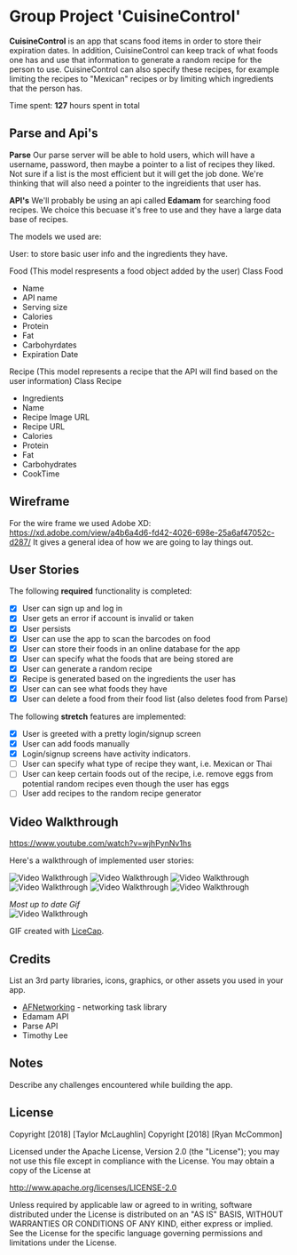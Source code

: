 # Group Project 'CuisineControl'

**CuisineControl** is an app that scans food items in order to store their expiration dates.  In addition, CuisineControl can keep track of what foods one has and use that information to generate a random recipe for the person to use.  CuisineControl can also specify these recipes, for example limiting the recipes to "Mexican" recipes or by limiting which ingredients that the person has.

Time spent: **127** hours spent in total

## Parse and Api's
**Parse**
Our parse server will be able to hold users, which will have a username, password, then maybe a pointer to a list of recipes they liked. Not sure if a list is the most efficient but it will get the job done. We're thinking that will also need a pointer to the ingreidients that user has.

**API's**
We'll probably be using an api called **Edamam** for searching food recipes. We choice this becuase it's free to use and they have a large data base of recipes.

The models we used are:

User: to store basic user info and the ingredients they have.

Food (This model respresents a food object added by the user)
Class Food
 * Name
 * API name
 * Serving size
 * Calories
 * Protein
 * Fat
 * Carbohyrdates
 * Expiration Date
 
Recipe (This model represents a recipe that the API will find based on the user information)
Class Recipe
* Ingredients
* Name
* Recipe Image URL
* Recipe URL
* Calories 
* Protein
* Fat
* Carbohydrates
* CookTime

## Wireframe

For the wire frame we used Adobe XD:
https://xd.adobe.com/view/a4b6a4d6-fd42-4026-698e-25a6af47052c-d287/
It gives a general idea of how we are going to lay things out.


## User Stories

The following **required** functionality is completed:
- [X] User can sign up and log in
- [X] User gets an error if account is invalid or taken
- [X] User persists
- [X] User can use the app to scan the barcodes on food
- [X] User can store their foods in an online database for the app
- [X] User can specify what the foods that are being stored are
- [X] User can generate a random recipe
- [X] Recipe is generated based on the ingredients the user has
- [X] User can can see what foods they have
- [X] User can delete a food from their food list (also deletes food from Parse)

The following **stretch** features are implemented:
- [X] User is greeted with a pretty login/signup screen
- [X] User can add foods manually
- [X] Login/signup screens have activity indicators.
- [ ] User can specify what type of recipe they want, i.e. Mexican or Thai
- [ ] User can keep certain foods out of the recipe, i.e. remove eggs from potential random recipes even though the user has eggs
- [ ] User add recipes to the random recipe generator

## Video Walkthrough

https://www.youtube.com/watch?v=wjhPynNv1hs

Here's a walkthrough of implemented user stories:

<img src='https://image.ibb.co/eJwEfq/cusine-Walkthrough.gif' title='Video Walkthrough' width='' alt='Video Walkthrough' />
<img src='https://imgur.com/1rODnqd.gif' title='Video Walkthrough' width='' alt='Video Walkthrough' />
<img src='https://imgur.com/WGdqrwz.gif' title='Video Walkthrough' width='' alt='Video Walkthrough' />
<img src='https://imgur.com/bXI4mVF.gif' title='Video Walkthrough' width='' alt='Video Walkthrough' />
<img src='https://imgur.com/kk5FF0D.gif' title='Video Walkthrough' width='' alt='Video Walkthrough' />
<img src='https://image.ibb.co/iHTQLA/CCRemake.gif' title='Video Walkthrough' width='' alt='Video Walkthrough' />

*Most up to date Gif*<br>
<img src='https://i.ibb.co/ySyzWf3/CCFinal.gif' title='Video Walkthrough' width='' alt='Video Walkthrough' />

GIF created with [LiceCap](http://www.cockos.com/licecap/).

## Credits

List an 3rd party libraries, icons, graphics, or other assets you used in your app.

- [AFNetworking](https://github.com/AFNetworking/AFNetworking) - networking task library
- Edamam API
- Parse API
- Timothy Lee


## Notes

Describe any challenges encountered while building the app.

## License

Copyright [2018] [Taylor McLaughlin]
Copyright [2018] [Ryan McCommon]

Licensed under the Apache License, Version 2.0 (the "License");
you may not use this file except in compliance with the License.
You may obtain a copy of the License at

http://www.apache.org/licenses/LICENSE-2.0

Unless required by applicable law or agreed to in writing, software
distributed under the License is distributed on an "AS IS" BASIS,
WITHOUT WARRANTIES OR CONDITIONS OF ANY KIND, either express or implied.
See the License for the specific language governing permissions and
limitations under the License.
